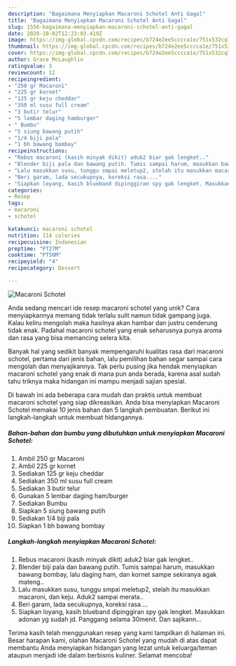 ```yaml
---
description: "Bagaimana Menyiapkan Macaroni Schotel Anti Gagal"
title: "Bagaimana Menyiapkan Macaroni Schotel Anti Gagal"
slug: 1556-bagaimana-menyiapkan-macaroni-schotel-anti-gagal
date: 2020-10-02T12:23:03.419Z
image: https://img-global.cpcdn.com/recipes/b724e2ee5cccca1e/751x532cq70/macaroni-schotel-foto-resep-utama.jpg
thumbnail: https://img-global.cpcdn.com/recipes/b724e2ee5cccca1e/751x532cq70/macaroni-schotel-foto-resep-utama.jpg
cover: https://img-global.cpcdn.com/recipes/b724e2ee5cccca1e/751x532cq70/macaroni-schotel-foto-resep-utama.jpg
author: Grace McLaughlin
ratingvalue: 3
reviewcount: 12
recipeingredient:
- "250 gr Macaroni"
- "225 gr kornet"
- "125 gr keju cheddar"
- "350 ml susu full cream"
- "3 butir telur"
- "5 lembar daging hamburger"
- " Bumbu"
- "5 siung bawang putih"
- "1/4 biji pala"
- "1 bh bawang bombay"
recipeinstructions:
- "Rebus macaroni (kasih minyak dikit) aduk2 biar gak lengket.."
- "Blender biji pala dan bawang putih. Tumis sampai harum, masukkan bawang bombay, lalu daging ham, dan kornet sampe sekiranya agak mateng.."
- "Lalu masukkan susu, tunggu smpai meletup2, stelah itu masukkan macaroni, dan keju. Aduk2 sampai merata.."
- "Beri garam, lada secukupnya, koreksi rasa...."
- "Siapkan loyang, kasih blueband dipinggiran spy gak lengket. Masukkan adonan yg sudah jd. Panggang selama 30menit. Dan sajikann..."
categories:
- Resep
tags:
- macaroni
- schotel

katakunci: macaroni schotel 
nutrition: 114 calories
recipecuisine: Indonesian
preptime: "PT27M"
cooktime: "PT50M"
recipeyield: "4"
recipecategory: Dessert

---
```



![Macaroni Schotel](https://img-global.cpcdn.com/recipes/b724e2ee5cccca1e/751x532cq70/macaroni-schotel-foto-resep-utama.jpg)

Anda sedang mencari ide resep macaroni schotel yang unik? Cara menyiapkannya memang tidak terlalu sulit namun tidak gampang juga. Kalau keliru mengolah maka hasilnya akan hambar dan justru cenderung tidak enak. Padahal macaroni schotel yang enak seharusnya punya aroma dan rasa yang bisa memancing selera kita.



Banyak hal yang sedikit banyak mempengaruhi kualitas rasa dari macaroni schotel, pertama dari jenis bahan, lalu pemilihan bahan segar sampai cara mengolah dan menyajikannya. Tak perlu pusing jika hendak menyiapkan macaroni schotel yang enak di mana pun anda berada, karena asal sudah tahu triknya maka hidangan ini mampu menjadi sajian spesial.


Di bawah ini ada beberapa cara mudah dan praktis untuk membuat macaroni schotel yang siap dikreasikan. Anda bisa menyiapkan Macaroni Schotel memakai 10 jenis bahan dan 5 langkah pembuatan. Berikut ini langkah-langkah untuk membuat hidangannya.

<!--inarticleads1-->

##### Bahan-bahan dan bumbu yang dibutuhkan untuk menyiapkan Macaroni Schotel:

1. Ambil 250 gr Macaroni
1. Ambil 225 gr kornet
1. Sediakan 125 gr keju cheddar
1. Sediakan 350 ml susu full cream
1. Sediakan 3 butir telur
1. Gunakan 5 lembar daging ham/burger
1. Sediakan  Bumbu
1. Siapkan 5 siung bawang putih
1. Sediakan 1/4 biji pala
1. Siapkan 1 bh bawang bombay




<!--inarticleads2-->

##### Langkah-langkah menyiapkan Macaroni Schotel:

1. Rebus macaroni (kasih minyak dikit) aduk2 biar gak lengket..
1. Blender biji pala dan bawang putih. Tumis sampai harum, masukkan bawang bombay, lalu daging ham, dan kornet sampe sekiranya agak mateng..
1. Lalu masukkan susu, tunggu smpai meletup2, stelah itu masukkan macaroni, dan keju. Aduk2 sampai merata..
1. Beri garam, lada secukupnya, koreksi rasa....
1. Siapkan loyang, kasih blueband dipinggiran spy gak lengket. Masukkan adonan yg sudah jd. Panggang selama 30menit. Dan sajikann...




Terima kasih telah menggunakan resep yang kami tampilkan di halaman ini. Besar harapan kami, olahan Macaroni Schotel yang mudah di atas dapat membantu Anda menyiapkan hidangan yang lezat untuk keluarga/teman ataupun menjadi ide dalam berbisnis kuliner. Selamat mencoba!

